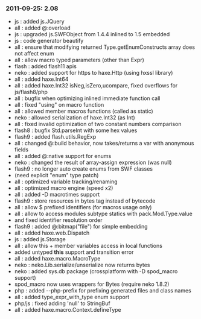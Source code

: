 ### 2011-09-25: __2.08__

* js : added js.JQuery
* all : added @:overload
* js : upgraded js.SWFObject from 1.4.4 inlined to 1.5 embedded
* js : code generator beautify
* all : ensure that modifying returned Type.getEnumConstructs array does not affect enum
* all : allow macro typed parameters (other than Expr)
* flash : added flash11 apis
* neko : added support for https to haxe.Http (using hxssl library)
* all : added haxe.Int64
* all : added haxe.Int32 isNeg,isZero,ucompare, fixed overflows for js/flash8/php
* all : bugfix when optimizing inlined immediate function call
* all : fixed "using" on macro function
* all : allowed member macros functions (called as static)
* neko : allowed serialization of haxe.Int32 (as Int)
* all : fixed invalid optimization of two constant numbers comparison
* flash8 : bugfix Std.parseInt with some hex values
* flash9 : added flash.utils.RegExp
* all : changed @:build behavior, now takes/returns a var with anonymous fields
* all : added @:native support for enums
* neko : changed the result of array-assign expression (was null)
* flash9 : no longer auto create enums from SWF classes
* (need explicit "enum" type patch)
* all : optimized variable tracking/renaming
* all : optimized macro engine (speed x2)
* all : added -D macrotimes support
* flash9 : store resources in bytes tag instead of bytecode
* all : allow $ prefixed identifiers (for macros usage only)
* all : allow to access modules subtype statics with pack.Mod.Type.value
* and fixed identifier resolution order
* flash9 : added @:bitmap("file") for simple embedding
* all : added haxe.web.Dispatch
* js : added js.Storage
* all : allow this + member variables access in local functions
* added untyped __this__ support and transition error
* all : added haxe.macro.MacroType
* neko : neko.Lib.serialize/unserialize now returns bytes
* neko : added sys.db package (crossplatform with -D spod_macro support)
* spod_macro now uses wrappers for Bytes (require neko 1.8.2)
* php : added --php-prefix for prefixing generated files and class names
* all : added type_expr_with_type enum support
* php/js : fixed adding 'null' to StringBuf
* all : added haxe.macro.Context.defineType
